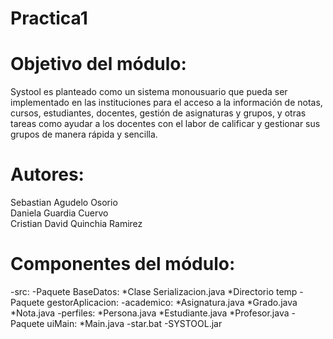# Practica1

# Objetivo del módulo:
Systool es planteado como un sistema monousuario que pueda ser
implementado en las instituciones para el acceso a la información de notas,
cursos, estudiantes, docentes, gestión de asignaturas y grupos, y otras
tareas como ayudar a los docentes con el labor de calificar y gestionar sus
grupos de manera rápida y sencilla.

# Autores:
Sebastian Agudelo Osorio  
Daniela Guardia Cuervo  
Cristian David Quinchia Ramirez  

# Componentes del módulo:
-src:
  -Paquete BaseDatos:
    *Clase Serializacion.java
    *Directorio temp
  -Paquete gestorAplicacion:
    -academico:
      *Asignatura.java
      *Grado.java
      *Nota.java
    -perfiles:
      *Persona.java
      *Estudiante.java
      *Profesor.java
  -Paquete uiMain:
    *Main.java
-star.bat
-SYSTOOL.jar

